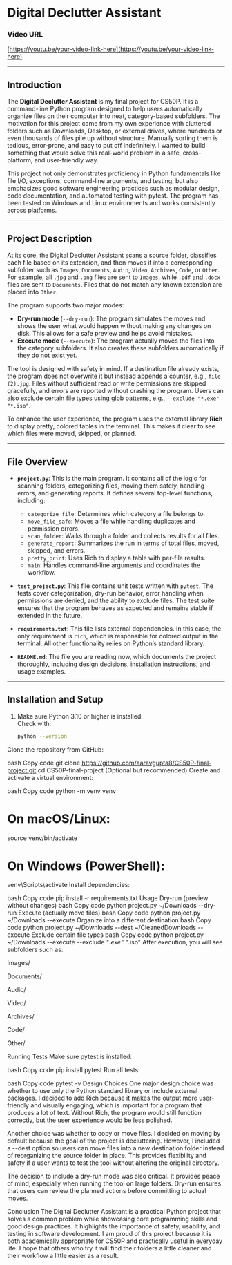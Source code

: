 # Digital Declutter Assistant

### Video URL
[https://youtu.be/your-video-link-here](https://youtu.be/your-video-link-here)

---

## Introduction

The **Digital Declutter Assistant** is my final project for CS50P. It is a command-line Python program designed to help users automatically organize files on their computer into neat, category-based subfolders. The motivation for this project came from my own experience with cluttered folders such as Downloads, Desktop, or external drives, where hundreds or even thousands of files pile up without structure. Manually sorting them is tedious, error-prone, and easy to put off indefinitely. I wanted to build something that would solve this real-world problem in a safe, cross-platform, and user-friendly way.

This project not only demonstrates proficiency in Python fundamentals like file I/O, exceptions, command-line arguments, and testing, but also emphasizes good software engineering practices such as modular design, code documentation, and automated testing with pytest. The program has been tested on Windows and Linux environments and works consistently across platforms.

---

## Project Description

At its core, the Digital Declutter Assistant scans a source folder, classifies each file based on its extension, and then moves it into a corresponding subfolder such as `Images`, `Documents`, `Audio`, `Video`, `Archives`, `Code`, or `Other`. For example, all `.jpg` and `.png` files are sent to `Images`, while `.pdf` and `.docx` files are sent to `Documents`. Files that do not match any known extension are placed into `Other`.

The program supports two major modes:

- **Dry-run mode** (`--dry-run`): The program simulates the moves and shows the user what would happen without making any changes on disk. This allows for a safe preview and helps avoid mistakes.
- **Execute mode** (`--execute`): The program actually moves the files into the category subfolders. It also creates these subfolders automatically if they do not exist yet.

The tool is designed with safety in mind. If a destination file already exists, the program does not overwrite it but instead appends a counter, e.g., `file (2).jpg`. Files without sufficient read or write permissions are skipped gracefully, and errors are reported without crashing the program. Users can also exclude certain file types using glob patterns, e.g., `--exclude "*.exe" "*.iso"`.

To enhance the user experience, the program uses the external library **Rich** to display pretty, colored tables in the terminal. This makes it clear to see which files were moved, skipped, or planned.

---

## File Overview

- **`project.py`**: This is the main program. It contains all of the logic for scanning folders, categorizing files, moving them safely, handling errors, and generating reports. It defines several top-level functions, including:
  - `categorize_file`: Determines which category a file belongs to.
  - `move_file_safe`: Moves a file while handling duplicates and permission errors.
  - `scan_folder`: Walks through a folder and collects results for all files.
  - `generate_report`: Summarizes the run in terms of total files, moved, skipped, and errors.
  - `pretty_print`: Uses Rich to display a table with per-file results.
  - `main`: Handles command-line arguments and coordinates the workflow.

- **`test_project.py`**: This file contains unit tests written with `pytest`. The tests cover categorization, dry-run behavior, error handling when permissions are denied, and the ability to exclude files. The test suite ensures that the program behaves as expected and remains stable if extended in the future.

- **`requirements.txt`**: This file lists external dependencies. In this case, the only requirement is `rich`, which is responsible for colored output in the terminal. All other functionality relies on Python’s standard library.

- **`README.md`**: The file you are reading now, which documents the project thoroughly, including design decisions, installation instructions, and usage examples.

---

## Installation and Setup

1. Make sure Python 3.10 or higher is installed.  
   Check with:
   ```bash
   python --version
Clone the repository from GitHub:

bash
Copy code
git clone https://github.com/aaravgupta8/CS50P-final-project.git
cd CS50P-final-project
(Optional but recommended) Create and activate a virtual environment:

bash
Copy code
python -m venv venv
# On macOS/Linux:
source venv/bin/activate
# On Windows (PowerShell):
venv\Scripts\activate
Install dependencies:

bash
Copy code
pip install -r requirements.txt
Usage
Dry-run (preview without changes)
bash
Copy code
python project.py ~/Downloads --dry-run
Execute (actually move files)
bash
Copy code
python project.py ~/Downloads --execute
Organize into a different destination
bash
Copy code
python project.py ~/Downloads --dest ~/CleanedDownloads --execute
Exclude certain file types
bash
Copy code
python project.py ~/Downloads --execute --exclude "*.exe" "*.iso"
After execution, you will see subfolders such as:

Images/

Documents/

Audio/

Video/

Archives/

Code/

Other/

Running Tests
Make sure pytest is installed:

bash
Copy code
pip install pytest
Run all tests:

bash
Copy code
pytest -v
Design Choices
One major design choice was whether to use only the Python standard library or include external packages. I decided to add Rich because it makes the output more user-friendly and visually engaging, which is important for a program that produces a lot of text. Without Rich, the program would still function correctly, but the user experience would be less polished.

Another choice was whether to copy or move files. I decided on moving by default because the goal of the project is decluttering. However, I included a --dest option so users can move files into a new destination folder instead of reorganizing the source folder in place. This provides flexibility and safety if a user wants to test the tool without altering the original directory.

The decision to include a dry-run mode was also critical. It provides peace of mind, especially when running the tool on large folders. Dry-run ensures that users can review the planned actions before committing to actual moves.

Conclusion
The Digital Declutter Assistant is a practical Python project that solves a common problem while showcasing core programming skills and good design practices. It highlights the importance of safety, usability, and testing in software development. I am proud of this project because it is both academically appropriate for CS50P and practically useful in everyday life. I hope that others who try it will find their folders a little cleaner and their workflow a little easier as a result.
